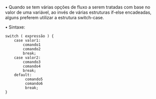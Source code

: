 
• Quando se tem várias opções de fluxo a serem tratadas com base no valor de uma variável, ao invés de várias estruturas if-else encadeadas, alguns preferem utilizar a estrutura switch-case.

• Sintaxe: 

```
switch ( expressão ) { 
	case valor1: 
		comando1 
		comando2
		break; 
	case valor2: 
		comando3 
		comando4 
		break; 
	default:
		 comando5 
		 comando6 
		 break; 
}
```